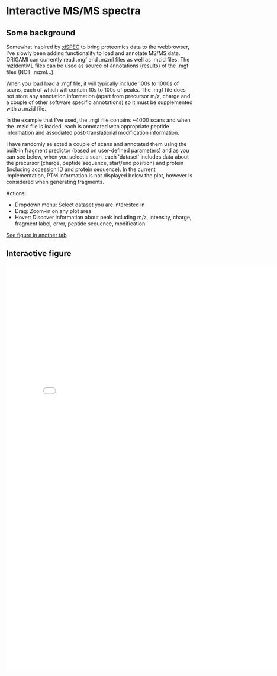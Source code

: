 # Interactive MS/MS spectra

## Some background

Somewhat inspired by [xiSPEC](https://spectrumviewer.org/) to bring proteomics data to the webbrowser, I've slowly been adding functionality to load and annotate MS/MS data. ORIGAMI can currently read .mgf and .mzml files as well as .mzid files. The mzIdentML files can be used as source of annotations (results) of the .mgf files (NOT .mzml...).

When you load load a .mgf file, it will typically include 100s to 1000s of scans, each of which will contain 10s to 100s of peaks. The .mgf file does not store any annotation information (apart from precursor m/z, charge and a couple of other software specific annotations) so it must be supplemented with a .mzid file.

In the example that I've used, the .mgf file contains ~4000 scans and when the .mzid file is loaded, each is annotated with appropriate peptide information and associated post-translational modification information.

I have randomly selected a couple of scans and annotated them using the built-in fragment predictor (based on user-defined parameters) and as you can see below, when you select a scan, each 'dataset' includes data about the precursor (charge, peptide sequence, start/end position) and protein (including accession ID and protein sequence). In the current implementation, PTM information is not displayed below the plot, however is considered when generating fragments.

Actions:

* Dropdown menu: Select dataset  you are interested in
* Drag: Zoom-in on any plot area
* Hover: Discover information about peak including m/z, intensity, charge, fragment label, error, peptide sequence, modification

[See figure in another tab](html-files/proteomics-scans.html)

## Interactive figure

<iframe 
    width="800" 
    frameborder="0" 
    height="1100" 
    src="html-files/proteomics-scans.html" 
    style="background: #FFFFFF;">
</iframe>
